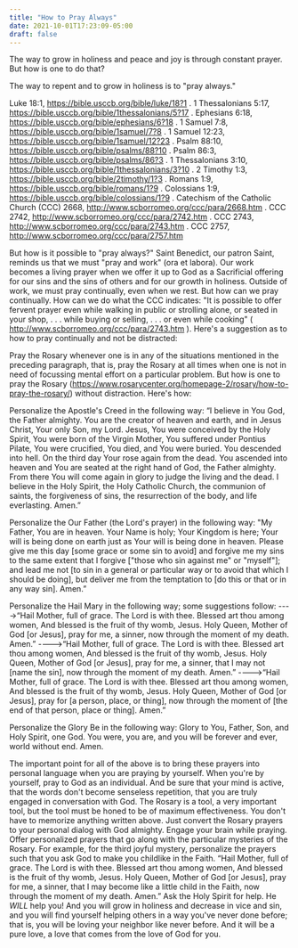 ```yaml
---
title: "How to Pray Always"
date: 2021-10-01T17:23:09-05:00
draft: false
---
```

The way to grow in holiness and peace and joy is through constant prayer. But how is one to do that?
<!--more-->
The way to repent and to grow in holiness is to "pray always."

Luke 18:1, https://bible.usccb.org/bible/luke/18?1 . 1 Thessalonians 5:17, https://bible.usccb.org/bible/1thessalonians/5?17 . Ephesians 6:18, https://bible.usccb.org/bible/ephesians/6?18
 . 1 Samuel 7:8, https://bible.usccb.org/bible/1samuel/7?8
 . 1 Samuel 12:23, https://bible.usccb.org/bible/1samuel/12?23
 . Psalm 88:10, https://bible.usccb.org/bible/psalms/88?10
 . Psalm 86:3, https://bible.usccb.org/bible/psalms/86?3
 . 1 Thessalonians 3:10, https://bible.usccb.org/bible/1thessalonians/3?10
 . 2 Timothy 1:3, https://bible.usccb.org/bible/2timothy/1?3
 . Romans 1:9, https://bible.usccb.org/bible/romans/1?9
 . Colossians 1:9, https://bible.usccb.org/bible/colossians/1?9
 . Catechism of the Catholic Church (CCC) 2668, http://www.scborromeo.org/ccc/para/2668.htm
 . CCC 2742, http://www.scborromeo.org/ccc/para/2742.htm
 . CCC 2743, http://www.scborromeo.org/ccc/para/2743.htm
 . CCC 2757, http://www.scborromeo.org/ccc/para/2757.htm

But how is it possible to "pray always?" Saint Benedict, our patron Saint, reminds us that we must "pray and work" (ora et labora). Our work becomes a living prayer when we offer it up to God as a Sacrificial offering for our sins and the sins of others and for our growth in holiness. Outside of work, we must pray continually, even when we rest. But how can we pray continually. How can we do what the CCC indicates: "It is possible to offer fervent prayer even while walking in public or strolling alone, or seated in your shop, . . . while buying or selling, . . . or even while cooking" ( http://www.scborromeo.org/ccc/para/2743.htm ). Here's a suggestion as to how to pray continually and not be distracted:

Pray the Rosary whenever one is in any of the situations mentioned in the preceding paragraph, that is, pray the Rosary at all times when one is not in need of focussing mental effort on a particular problem. But how is one to pray the Rosary (https://www.rosarycenter.org/homepage-2/rosary/how-to-pray-the-rosary/) without distraction. Here's how:

Personalize the Apostle's Creed in the following way: “I believe in You God, the Father almighty. You are the creator of heaven and earth, and in Jesus Christ, Your only Son, my Lord. Jesus, You were conceived by the Holy Spirit, You were born of the Virgin Mother, You suffered under Pontius Pilate, You were crucified, You died, and You were buried. You descended into hell. On the third day Your rose again from the dead. You ascended into heaven and You are seated at the right hand of God, the Father almighty. From there You will come again in glory to judge the living and the dead. I believe in the Holy Spirit, the Holy Catholic Church, the communion of saints, the forgiveness of sins, the resurrection of the body, and life everlasting. Amen.”

Personalize the Our Father (the Lord's prayer) in the following way: "My Father, You are in heaven. Your Name is holy; Your Kingdom is here; Your will is being done on earth just as Your will is being done in heaven. Please give me this day [some grace or some sin to avoid] and forgive me my sins to the same extent that I forgive ["those who sin against me" or "myself"]; and lead me not [to sin in a general or particular way or to avoid that which I should be doing], but deliver me from the temptation to [do this or that or in any way sin]. Amen.”

Personalize the Hail Mary in the following way; some suggestions follow: 
---->“Hail Mother, full of grace. The Lord is with thee. Blessed art thou among women, And blessed is the fruit of thy womb, Jesus. Holy Queen, Mother of God [or Jesus], pray for me, a sinner, now through the moment of my death. Amen.” 
---->“Hail Mother, full of grace. The Lord is with thee. Blessed art thou among women, And blessed is the fruit of thy womb, Jesus. Holy Queen, Mother of God [or Jesus], pray for me, a sinner, that I may not [name the sin], now through the moment of my death. Amen.”
---->“Hail Mother, full of grace. The Lord is with thee. Blessed art thou among women, And blessed is the fruit of thy womb, Jesus. Holy Queen, Mother of God [or Jesus], pray for [a person, place, or thing], now through the moment of [the end of that person, place or thing]. Amen.”

Personalize the Glory Be in the following way: Glory to You, Father, Son, and Holy Spirit, one God. You were, you are, and you will be forever and ever, world without end. Amen.

The important point for all of the above is to bring these prayers into personal language when you are praying by yourself. When you're by yourself, pray to God as an individual. And be sure that your mind is active, that the words don't become senseless repetition, that you are truly engaged in conversation with God. The Rosary is a tool, a very important tool, but the tool must be honed to be of maximum effectiveness. You don't have to memorize anything written above. Just convert the Rosary prayers to your personal dialog with God almighty. Engage your brain while praying. Offer personalized prayers that go along with the particular mysteries of the Rosary. For example, for the third joyful mystery, personalize the prayers such that you ask God to make you childlike in the Faith. “Hail Mother, full of grace. The Lord is with thee. Blessed art thou among women, And blessed is the fruit of thy womb, Jesus. Holy Queen, Mother of God [or Jesus], pray for me, a sinner, that I may become like a little child in the Faith, now through the moment of my death. Amen.” Ask the Holy Spirit for help. He *WILL* help you! And you will grow in holiness and decrease in vice and sin, and you will find yourself helping others in a way you've never done before; that is, you will be loving your neighbor like never before. And it will be a pure love, a love that comes from the love of God for you.